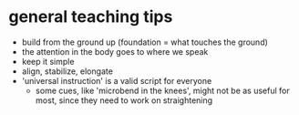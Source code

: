 # general teaching tips

* build from the ground up (foundation = what touches the ground)
* the attention in the body goes to where we speak
* keep it simple
* align, stabilize, elongate
* 'universal instruction' is a valid script for everyone
  * some cues, like 'microbend in the knees', might not be as useful for most, since they need to work on straightening 